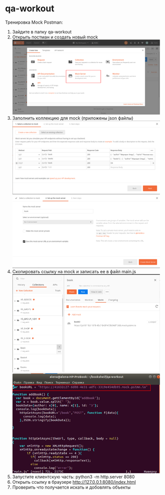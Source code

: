 # qa-workout
Тренировка Mock Postman:
1. Зайдите в папку qa-workout
2. Открыть постман и создать новый mock
![st2](image/st1.png)
3. Заполнить коллекцию для mock (приложены json файлы)
![st3](image/st2.png)
![st3-2](image/st22.png)
4. Скопировать ссылку на mock и записать ее в файл main.js
![st4](image/st3.png)
![st4-2](image/st32.png)
5. Запустите клиентскую часть:
python3 -m http.server 8080
6. Открыть ссылку в браузере
http://127.0.0.1:8080/index.html
7. Проверить что получается искать и добовлять объекты
